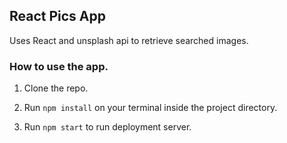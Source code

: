 ## React Pics App
Uses React and unsplash api to retrieve searched images.


### How to use the app.

1. Clone the repo.

2. Run <code>npm install</code> on your terminal inside the project directory.

3. Run <code>npm start</code> to run deployment server.
